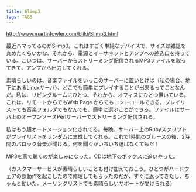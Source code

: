 ```yaml
---
title: Slimp3
tags: TAGS
---
```


http://www.martinfowler.com/bliki/Slimp3.html

最近ハマってるのがSlimp3。これはすごく単純なデバイスで、サイズは雑誌を丸めたくらいかな、それから、電源とイーサネットとアンプへの差込口を持っている。こいつは、サーバーからストリーミング配信されるMP3ファイルを取ってきて、アンプから出力してくれる。

素晴らしいのは、音楽ファイルをいっこのサーバーに置いとけば（私の場合、地下にあるLinuxサーバ）、どこでも簡単にプレイすることが出来るってことなんだ。私は、リビングルームにひとつ、それから、オフィスにひとつ置いている。これは、リモートからでもWeb Page からでもコントロールできる。プレイリストでも音楽フォルダでもなんでも、簡単に選ぶことができる。ファイルはサーバ上のオープンソースPerlサーバーでストリーミング配信される。

私はもう超オートメーション化されてる。毎晩、サーバー上のRubyスクリプトがプレイリストをランダムに生成してくれる。これで1時間のブルースの後、2時間のバロック音楽が聞ける。何を聞くかいちいち選ばなくてもだ！

MP3を家で聴くのが楽しみになった。CDは地下のボックスに追いやった。

（カスタマーサービスが素晴らしいことも付け加えておこう。ひとつがハードウェアの誤動作を起こしたので修理してもらったのだが、すぐに返ってきたし、ちゃんと動いた。メーリングリストでも素晴らしいサポートが受けられる）
